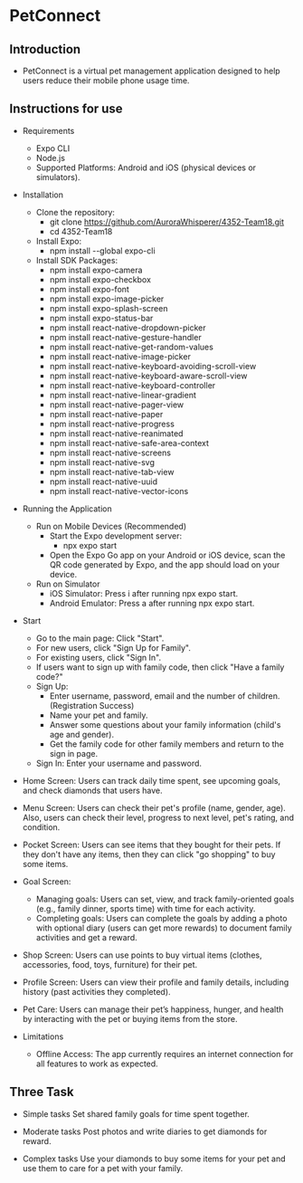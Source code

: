 # PetConnect

## Introduction

- PetConnect is a virtual pet management application designed to help users reduce their mobile phone usage time.

## Instructions for use

- Requirements
  - Expo CLI
  - Node.js
  - Supported Platforms: Android and iOS (physical devices or simulators).
 
- Installation
  - Clone the repository:
    - git clone https://github.com/AuroraWhisperer/4352-Team18.git
    - cd 4352-Team18
  - Install Expo:
    - npm install --global expo-cli
  - Install SDK Packages:
    - npm install expo-camera
    - npm install expo-checkbox
    - npm install expo-font
    - npm install expo-image-picker
    - npm install expo-splash-screen
    - npm install expo-status-bar
    - npm install react-native-dropdown-picker
    - npm install react-native-gesture-handler
    - npm install react-native-get-random-values
    - npm install react-native-image-picker
    - npm install react-native-keyboard-avoiding-scroll-view
    - npm install react-native-keyboard-aware-scroll-view
    - npm install react-native-keyboard-controller
    - npm install react-native-linear-gradient
    - npm install react-native-pager-view
    - npm install react-native-paper
    - npm install react-native-progress
    - npm install react-native-reanimated
    - npm install react-native-safe-area-context
    - npm install react-native-screens
    - npm install react-native-svg
    - npm install react-native-tab-view
    - npm install react-native-uuid
    - npm install react-native-vector-icons

- Running the Application
  - Run on Mobile Devices (Recommended)
      - Start the Expo development server:
        - npx expo start
      - Open the Expo Go app on your Android or iOS device, scan the QR code generated by Expo, and the app should load on your device.
  - Run on Simulator
    - iOS Simulator: Press i after running npx expo start.
    - Android Emulator: Press a after running npx expo start.

- Start
    - Go to the main page: Click "Start".
    - For new users, click "Sign Up for Family".
    - For existing users, click "Sign In".
    - If users want to sign up with family code, then click "Have a family code?"
    - Sign Up:
      - Enter username, password, email and the number of children. (Registration Success)
      - Name your pet and family.
      - Answer some questions about your family information (child's age and gender).
      - Get the family code for other family members and return to the sign in page.
    - Sign In: Enter your username and password.

- Home Screen: 
    Users can track daily time spent, see upcoming goals, and check diamonds that users have.

- Menu Screen:
    Users can check their pet's profile (name, gender, age). Also, users can check their level, progress to next level, pet's rating, and condition.

- Pocket Screen:
    Users can see items that they bought for their pets. If they don't have any items, then they can click "go shopping" to buy some items.

- Goal Screen:
  - Managing goals: Users can set, view, and track family-oriented goals (e.g., family dinner, sports time) with time for each activity.
  - Completing goals: Users can complete the goals by adding a photo with optional diary (users can get more rewards) to document family activities and get a reward.  
    
- Shop Screen: 
    Users can use points to buy virtual items (clothes, accessories, food, toys, furniture) for their pet.

- Profile Screen: 
    Users can view their profile and family details, including history (past activities they completed).

- Pet Care: 
    Users can manage their pet’s happiness, hunger, and health by interacting with the pet or buying items from the store.


- Limitations
  - Offline Access: The app currently requires an internet connection for all features to work as expected.
 

## Three Task

- Simple tasks
Set shared family goals for time spent together.

- Moderate tasks
Post photos and write diaries to get diamonds for reward.

- Complex tasks
Use your diamonds to buy some items for your pet and use them to care for a pet with your family.
